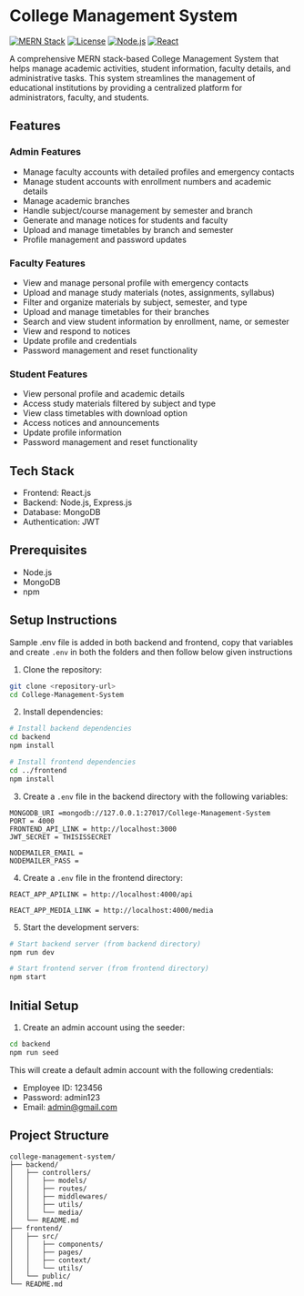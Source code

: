 # College Management System

[![MERN Stack](https://img.shields.io/badge/Stack-MERN-blue)](https://www.mongodb.com/mern-stack)
[![License](https://img.shields.io/badge/License-MIT-green.svg)](LICENSE)
[![Node.js](https://img.shields.io/badge/Node.js-v14+-green)](https://nodejs.org)
[![React](https://img.shields.io/badge/React-v17+-blue)](https://reactjs.org)

A comprehensive MERN stack-based College Management System that helps manage academic activities, student information, faculty details, and administrative tasks. This system streamlines the management of educational institutions by providing a centralized platform for administrators, faculty, and students.

## Features

### Admin Features

- Manage faculty accounts with detailed profiles and emergency contacts
- Manage student accounts with enrollment numbers and academic details
- Manage academic branches
- Handle subject/course management by semester and branch
- Generate and manage notices for students and faculty
- Upload and manage timetables by branch and semester
- Profile management and password updates

### Faculty Features

- View and manage personal profile with emergency contacts
- Upload and manage study materials (notes, assignments, syllabus)
- Filter and organize materials by subject, semester, and type
- Upload and manage timetables for their branches
- Search and view student information by enrollment, name, or semester
- View and respond to notices
- Update profile and credentials
- Password management and reset functionality

### Student Features

- View personal profile and academic details
- Access study materials filtered by subject and type
- View class timetables with download option
- Access notices and announcements
- Update profile information
- Password management and reset functionality

## Tech Stack

- Frontend: React.js
- Backend: Node.js, Express.js
- Database: MongoDB
- Authentication: JWT

## Prerequisites

- Node.js
- MongoDB
- npm

## Setup Instructions

Sample .env file is added in both backend and frontend, copy that variables and create `.env` in both the folders and then follow below given instructions

1. Clone the repository:

```bash
git clone <repository-url>
cd College-Management-System
```

2. Install dependencies:

```bash
# Install backend dependencies
cd backend
npm install

# Install frontend dependencies
cd ../frontend
npm install
```

3. Create a `.env` file in the backend directory with the following variables:

```
MONGODB_URI =mongodb://127.0.0.1:27017/College-Management-System
PORT = 4000
FRONTEND_API_LINK = http://localhost:3000
JWT_SECRET = THISISSECRET

NODEMAILER_EMAIL =
NODEMAILER_PASS =
```

4. Create a `.env` file in the frontend directory:

```env
REACT_APP_APILINK = http://localhost:4000/api

REACT_APP_MEDIA_LINK = http://localhost:4000/media

```

5. Start the development servers:

```bash
# Start backend server (from backend directory)
npm run dev

# Start frontend server (from frontend directory)
npm start
```

## Initial Setup

1. Create an admin account using the seeder:

```bash
cd backend
npm run seed
```

This will create a default admin account with the following credentials:

- Employee ID: 123456
- Password: admin123
- Email: admin@gmail.com

## Project Structure

```
college-management-system/
├── backend/
│   ├── controllers/
│   │   ├── models/
│   │   ├── routes/
│   │   ├── middlewares/
│   │   ├── utils/
│   │   └── media/
│   └── README.md
├── frontend/
│   ├── src/
│   │   ├── components/
│   │   ├── pages/
│   │   ├── context/
│   │   └── utils/
│   └── public/
└── README.md
```

